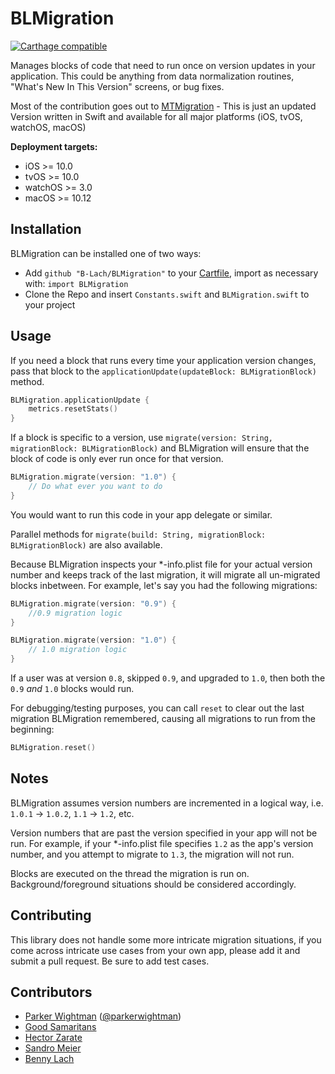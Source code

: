BLMigration
===========

[![Carthage compatible](https://img.shields.io/badge/Carthage-compatible-4BC51D.svg?style=flat)](https://github.com/Carthage/Carthage)

Manages blocks of code that need to run once on version updates in your application. This could be anything from data
normalization routines, "What's New In This Version" screens, or bug fixes.

Most of the contribution goes out to [MTMigration](https://github.com/mysterioustrousers/MTMigration) - This is just an updated Version written in Swift and available for all major platforms (iOS, tvOS, watchOS, macOS)

**Deployment targets:**

* iOS >= 10.0
* tvOS >= 10.0
* watchOS >= 3.0
* macOS >= 10.12


## Installation

BLMigration can be installed one of two ways:

* Add `github "B-Lach/BLMigration"` to your [Cartfile](https://github.com/Carthage/Carthage/blob/master/Documentation/Artifacts.md), import as necessary with: `import BLMigration`
* Clone the Repo and insert `Constants.swift` and `BLMigration.swift` to your project

## Usage

If you need a block that runs every time your application version changes, pass that block to
the `applicationUpdate(updateBlock: BLMigrationBlock)` method.

```swift
BLMigration.applicationUpdate {
	metrics.resetStats()           
}
```

If a block is specific to a version, use `migrate(version: String, migrationBlock: BLMigrationBlock)` and BLMigration will
ensure that the block of code is only ever run once for that version.

```swift
BLMigration.migrate(version: "1.0") {
	// Do what ever you want to do
}
```

You would want to run this code in your app delegate or similar.

Parallel methods for `migrate(build: String, migrationBlock: BLMigrationBlock)` are also available.

Because BLMigration inspects your *-info.plist file for your actual version number and keeps track of the last migration,
it will migrate all un-migrated blocks inbetween. For example, let's say you had the following migrations:

```swift
BLMigration.migrate(version: "0.9") {
	//0.9 migration logic
}

BLMigration.migrate(version: "1.0") {
	// 1.0 migration logic
}
```

If a user was at version `0.8`, skipped `0.9`, and upgraded to `1.0`, then both the `0.9` *and* `1.0` blocks would run.

For debugging/testing purposes, you can call `reset` to clear out the last migration BLMigration remembered, causing all
migrations to run from the beginning:

```swift
BLMigration.reset()
```

## Notes

BLMigration assumes version numbers are incremented in a logical way, i.e. `1.0.1` -> `1.0.2`, `1.1` -> `1.2`, etc.

Version numbers that are past the version specified in your app will not be run. For example, if your *-info.plist file
specifies `1.2` as the app's version number, and you attempt to migrate to `1.3`, the migration will not run.

Blocks are executed on the thread the migration is run on. Background/foreground situations should be considered accordingly.

## Contributing

This library does not handle some more intricate migration situations, if you come across intricate use cases from your own
app, please add it and submit a pull request. Be sure to add test cases.

## Contributors

- [Parker Wightman](https://github.com/pwightman) ([@parkerwightman](http://twitter.com/parkerwightman))
- [Good Samaritans](https://github.com/mysterioustrousers/MTMigration/contributors)
- [Hector Zarate](https://github.com/Hecktorzr)
- [Sandro Meier](https://github.com/fechu)
- [Benny Lach](https://github.com/B-Lach)
